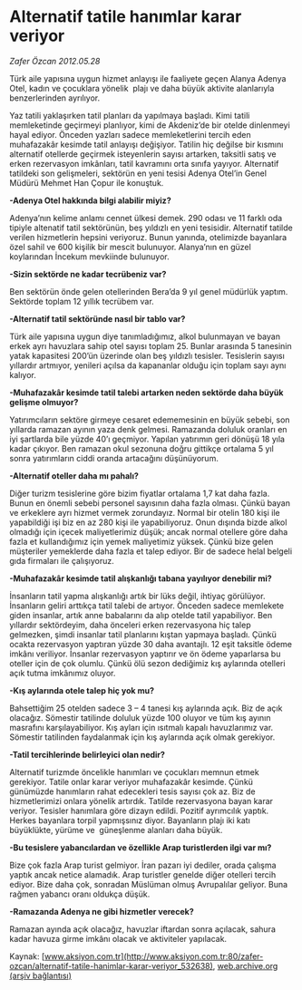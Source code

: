 # Alternatif tatile hanımlar karar veriyor

*Zafer Özcan 2012.05.28*

<div class="pNewsDetailMainContent" itemprop="articleBody">
 <p>
  Türk aile yapısına uygun hizmet anlayışı ile faaliyete geçen Alanya Adenya Otel, kadın ve çocuklara yönelik  plajı ve daha büyük aktivite alanlarıyla benzerlerinden ayrılıyor.
 </p>
 <p>
  Yaz tatili yaklaşırken tatil planları da yapılmaya başladı. Kimi tatili memleketinde geçirmeyi planlıyor, kimi de Akdeniz’de bir otelde dinlenmeyi hayal ediyor. Önceden yazları sadece memleketlerini tercih eden muhafazakâr kesimde tatil anlayışı değişiyor. Tatilin hiç değilse bir kısmını alternatif otellerde geçirmek isteyenlerin sayısı artarken, taksitli satış ve erken rezervasyon imkânları, tatil kavramını orta sınıfa yayıyor. Alternatif tatildeki son gelişmeleri, sektörün en yeni tesisi Adenya Otel’in Genel Müdürü Mehmet Han Çopur ile konuştuk.
 </p>
 <p>
  <strong>
   -Adenya Otel hakkında bilgi alabilir miyiz?
  </strong>
 </p>
 <p>
  Adenya’nın kelime anlamı cennet ülkesi demek. 290 odası ve 11 farklı oda tipiyle altenatif tatil sektörünün, beş yıldızlı en yeni tesisidir. Alternatif tatilde verilen hizmetlerin hepsini veriyoruz. Bunun yanında, otelimizde bayanlara özel sahil ve 600 kişilik bir mescit bulunuyor. Alanya’nın en güzel koylarından İncekum mevkiinde bulunuyor.
 </p>
 <p>
  <strong>
   -Sizin sektörde ne kadar tecrübeniz var?
  </strong>
 </p>
 <p>
  Ben sektörün önde gelen otellerinden Bera’da 9 yıl genel müdürlük yaptım. Sektörde toplam 12 yıllık tecrübem var.
 </p>
 <p>
  <strong>
   -Alternatif tatil sektöründe nasıl bir tablo var?
  </strong>
 </p>
 <p>
  Türk aile yapısına uygun diye tanımladığımız, alkol bulunmayan ve bayan erkek ayrı havuzlara sahip otel sayısı toplam 25. Bunlar arasında 5 tanesinin yatak kapasitesi 200’ün üzerinde olan beş yıldızlı tesisler. Tesislerin sayısı yıllardır artmıyor, yenileri açılsa da kapananlar olduğu için toplam sayı aynı kalıyor.
 </p>
 <p>
  <strong>
   -Muhafazakâr kesimde tatil talebi artarken neden sektörde daha büyük gelişme olmuyor?
  </strong>
 </p>
 <p>
  Yatırımcıların sektöre girmeye cesaret edememesinin en büyük sebebi, son yıllarda ramazan ayının yaza denk gelmesi. Ramazanda doluluk oranları en iyi şartlarda bile yüzde 40’ı geçmiyor. Yapılan yatırımın geri dönüşü 18 yıla kadar çıkıyor. Ben ramazan okul sezonuna doğru gittikçe ortalama 5 yıl sonra yatırımların ciddi oranda artacağını düşünüyorum.
 </p>
 <p>
  <strong>
   -Alternatif oteller daha mı pahalı?
  </strong>
 </p>
 <p>
  Diğer turizm tesislerine göre bizim fiyatlar ortalama 1,7 kat daha fazla. Bunun en önemli sebebi personel sayısının daha fazla olması. Çünkü bayan ve erkeklere ayrı hizmet vermek zorundayız. Normal bir otelin 180 kişi ile yapabildiği işi biz en az 280 kişi ile yapabiliyoruz. Onun dışında bizde alkol olmadığı için içecek maliyetlerimiz düşük; ancak normal otellere göre daha fazla et kullandığımız için yemek maliyetimiz yüksek. Çünkü bize gelen müşteriler yemeklerde daha fazla et talep ediyor. Bir de sadece helal belgeli gıda firmaları ile çalışıyoruz.
 </p>
 <p>
  <strong>
   -Muhafazakâr kesimde tatil alışkanlığı tabana yayılıyor denebilir mi?
  </strong>
 </p>
 <p>
  İnsanların tatil yapma alışkanlığı artık bir lüks değil, ihtiyaç görülüyor. İnsanların geliri arttıkça tatil talebi de artıyor. Önceden sadece memlekete giden insanlar, artık anne babalarını da alıp otelde tatil yapabiliyor. Ben yıllardır sektördeyim, daha önceleri erken rezervasyona hiç talep gelmezken, şimdi insanlar tatil planlarını kıştan yapmaya başladı. Çünkü ocakta rezervasyon yaptıran yüzde 30 daha avantajlı. 12 eşit taksitle ödeme imkânı veriliyor. İnsanlar rezervasyon yaptırır ve ön ödeme yaparlarsa bu oteller için de çok olumlu. Çünkü ölü sezon dediğimiz kış aylarında otelleri açık tutma imkânımız oluyor.
 </p>
 <p>
  <strong>
   -Kış aylarında otele talep hiç yok mu?
  </strong>
 </p>
 <p>
  Bahsettiğim 25 otelden sadece 3 – 4 tanesi kış aylarında açık. Biz de açık olacağız. Sömestir tatilinde doluluk yüzde 100 oluyor ve tüm kış ayının masrafını karşılayabiliyor. Kış ayları için ısıtmalı kapalı havuzlarımız var. Sömestir tatilinden faydalanmak için kış aylarında açık olmak gerekiyor.
 </p>
 <p>
  <strong>
   -Tatil tercihlerinde belirleyici olan nedir?
  </strong>
 </p>
 <p>
  Alternatif turizmde öncelikle hanımları ve çocukları memnun etmek gerekiyor. Tatile onlar karar veriyor muhafazakâr kesimde. Çünkü günümüzde hanımların rahat edecekleri tesis sayısı çok az. Biz de hizmetlerimizi onlara yönelik artırdık. Tatilde rezervasyona bayan karar veriyor. Tesisler hanımlara göre dizayn edildi. Pozitif ayrımcılık yaptık. Herkes bayanlara torpil yapmışsınız diyor. Bayanların plajı iki katı büyüklükte, yürüme ve  güneşlenme alanları daha büyük.
 </p>
 <p>
  <strong>
   -Bu tesislere yabancılardan ve özellikle Arap turistlerden ilgi var mı?
  </strong>
 </p>
 <p>
  Bize çok fazla Arap turist gelmiyor. İran pazarı iyi dediler, orada çalışma yaptık ancak netice alamadık. Arap turistler genelde diğer otelleri tercih ediyor. Bize daha çok, sonradan Müslüman olmuş Avrupalılar geliyor. Buna rağmen yabancı oranı oldukça düşük.
 </p>
 <p>
  <strong>
   -Ramazanda Adenya ne gibi hizmetler verecek?
  </strong>
 </p>
 <p>
  Ramazan ayında açık olacağız, havuzlar iftardan sonra açılacak, sahura kadar havuza girme imkânı olacak ve aktiviteler yapılacak.
 </p>
</div>


Kaynak: [www.aksiyon.com.tr](http://www.aksiyon.com.tr:80/zafer-ozcan/alternatif-tatile-hanimlar-karar-veriyor_532638), [web.archive.org (arşiv bağlantısı)](http://web.archive.org/web/20150710075030/http://www.aksiyon.com.tr:80/zafer-ozcan/alternatif-tatile-hanimlar-karar-veriyor_532638)
